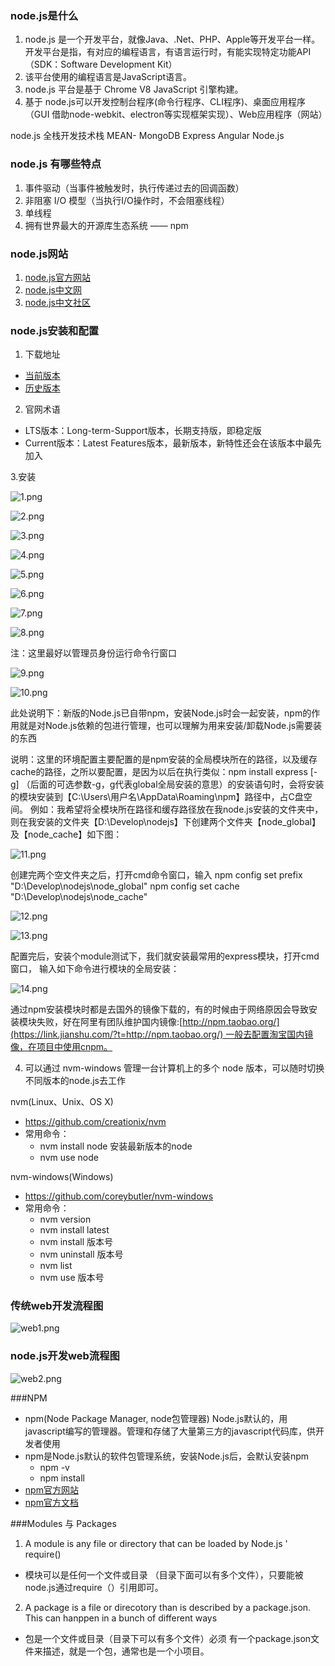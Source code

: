 ### node.js是什么
1.  node.js 是一个开发平台，就像Java、.Net、PHP、Apple等开发平台一样。
开发平台是指，有对应的编程语言，有语言运行时，有能实现特定功能API（SDK：Software Development Kit）
2. 该平台使用的编程语言是JavaScript语言。
3. node.js 平台是基于 Chrome V8 JavaScript 引擎构建。
4. 基于 node.js可以开发控制台程序(命令行程序、CLI程序)、桌面应用程序（GUI 借助node-webkit、electron等实现框架实现）、Web应用程序（网站）

node.js 全栈开发技术栈 MEAN- MongoDB Express Angular Node.js

### node.js 有哪些特点
1. 事件驱动（当事件被触发时，执行传递过去的回调函数）
2. 非阻塞 I/O 模型（当执行I/O操作时，不会阻塞线程）
3. 单线程
4. 拥有世界最大的开源库生态系统 —— npm

### node.js网站
1. [node.js官方网站](https://nodejs.org)
2. [node.js中文网](https://nodejs.cn)
3. [node.js中文社区](https://cnodejs.org)

### node.js安装和配置
1. 下载地址
+ [当前版本](https://nodejs.org/en/download)
+ [历史版本](https://nodejs.org/en/download/releases)

2. 官网术语
+ LTS版本：Long-term-Support版本，长期支持版，即稳定版
+ Current版本：Latest Features版本，最新版本，新特性还会在该版本中最先加入

3.安装

![1.png](https://upload-images.jianshu.io/upload_images/2369419-57a75671516d94ba.png?imageMogr2/auto-orient/strip%7CimageView2/2/w/1240)

![2.png](https://upload-images.jianshu.io/upload_images/2369419-6c0ca46f947af1c0.png?imageMogr2/auto-orient/strip%7CimageView2/2/w/1240)

![3.png](https://upload-images.jianshu.io/upload_images/2369419-49ac0b1bc77698a4.png?imageMogr2/auto-orient/strip%7CimageView2/2/w/1240)

![4.png](https://upload-images.jianshu.io/upload_images/2369419-0cbd85fd3f207721.png?imageMogr2/auto-orient/strip%7CimageView2/2/w/1240)

![5.png](https://upload-images.jianshu.io/upload_images/2369419-70a0ecce35a68a31.png?imageMogr2/auto-orient/strip%7CimageView2/2/w/1240)

![6.png](https://upload-images.jianshu.io/upload_images/2369419-558e4887c61d4394.png?imageMogr2/auto-orient/strip%7CimageView2/2/w/1240)

![7.png](https://upload-images.jianshu.io/upload_images/2369419-ca0bca12fb3c7c84.png?imageMogr2/auto-orient/strip%7CimageView2/2/w/1240)

![8.png](https://upload-images.jianshu.io/upload_images/2369419-b8a2f8b15571abd3.png?imageMogr2/auto-orient/strip%7CimageView2/2/w/1240)

注：这里最好以管理员身份运行命令行窗口

![9.png](https://upload-images.jianshu.io/upload_images/2369419-40ad2008db56716e.png?imageMogr2/auto-orient/strip%7CimageView2/2/w/1240)

![10.png](https://upload-images.jianshu.io/upload_images/2369419-86bd2a3f044b9f89.png?imageMogr2/auto-orient/strip%7CimageView2/2/w/1240)

此处说明下：新版的Node.js已自带npm，安装Node.js时会一起安装，npm的作用就是对Node.js依赖的包进行管理，也可以理解为用来安装/卸载Node.js需要装的东西

说明：这里的环境配置主要配置的是npm安装的全局模块所在的路径，以及缓存cache的路径，之所以要配置，是因为以后在执行类似：npm install express [-g] （后面的可选参数-g，g代表global全局安装的意思）的安装语句时，会将安装的模块安装到【C:\Users\用户名\AppData\Roaming\npm】路径中，占C盘空间。
例如：我希望将全模块所在路径和缓存路径放在我node.js安装的文件夹中，则在我安装的文件夹【D:\Develop\nodejs】下创建两个文件夹【node_global】及【node_cache】如下图：

![11.png](https://upload-images.jianshu.io/upload_images/2369419-b4d3214db96beacd.png?imageMogr2/auto-orient/strip%7CimageView2/2/w/1240)

创建完两个空文件夹之后，打开cmd命令窗口，输入
npm config set prefix "D:\Develop\nodejs\node_global"
npm config set cache "D:\Develop\nodejs\node_cache"

![12.png](https://upload-images.jianshu.io/upload_images/2369419-fab172bfc9e76f48.png?imageMogr2/auto-orient/strip%7CimageView2/2/w/1240)

![13.png](https://upload-images.jianshu.io/upload_images/2369419-b92d6ea4fda40725.png?imageMogr2/auto-orient/strip%7CimageView2/2/w/1240)

配置完后，安装个module测试下，我们就安装最常用的express模块，打开cmd窗口，
输入如下命令进行模块的全局安装：

![14.png](https://upload-images.jianshu.io/upload_images/2369419-ca802a1b29ab770e.png?imageMogr2/auto-orient/strip%7CimageView2/2/w/1240)

通过npm安装模块时都是去国外的镜像下载的，有的时候由于网络原因会导致安装模块失败，好在阿里有团队维护国内镜像:[http://npm.taobao.org/](https://link.jianshu.com/?t=http://npm.taobao.org/) 一般去配置淘宝国内镜像，在项目中使用cnpm。

4. 可以通过 nvm-windows 管理一台计算机上的多个 node 版本，可以随时切换不同版本的node.js去工作

nvm(Linux、Unix、OS X)
 + https://github.com/creationix/nvm
 + 常用命令：
    - nvm install node 安装最新版本的node
    - nvm use node

nvm-windows(Windows)
  + https://github.com/coreybutler/nvm-windows
  + 常用命令：
    - nvm version
    - nvm install latest
    - nvm install 版本号
    - nvm uninstall 版本号
    - nvm list
    - nvm use 版本号

### 传统web开发流程图

![web1.png](https://upload-images.jianshu.io/upload_images/2369419-36834ebfbdee3217.png?imageMogr2/auto-orient/strip%7CimageView2/2/w/1240)

### node.js开发web流程图

![web2.png](https://upload-images.jianshu.io/upload_images/2369419-ed58c947c5bab287.png?imageMogr2/auto-orient/strip%7CimageView2/2/w/1240)

###NPM
- npm(Node Package Manager, node包管理器) Node.js默认的，用javascript编写的管理器。管理和存储了大量第三方的javascript代码库，供开发者使用
- npm是Node.js默认的软件包管理系统，安装Node.js后，会默认安装npm
  + npm -v
  + npm install 
- [npm官方网站](https://www.npmjs.com)
- [npm官方文档](https://docs.npmjs.com)

###Modules 与 Packages
1. A module is any file or directory that can be loaded by  Node.js ' require()
+ 模块可以是任何一个文件或目录 （目录下面可以有多个文件），只要能被node.js通过require（）引用即可。
2. A package is a file or direcotory than is described by a package.json. This can hanppen in a bunch of different ways
+ 包是一个文件或目录（目录下可以有多个文件）必须 有一个package.json文件来描述，就是一个包，通常也是一个小项目。

